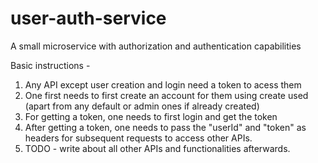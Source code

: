 # user-auth-service
A small microservice with authorization and authentication capabilities

Basic instructions - 
1. Any API except user creation and login need a token to acess them
2. One first needs to first create an account for them using create used (apart from any default or admin ones if already created)
3. For getting a token, one needs to first login and get the token
4. After getting a token, one needs to pass the "userId" and "token" as headers for subsequent requests to access other APIs.
5. TODO - write about all other APIs and functionalities afterwards.
